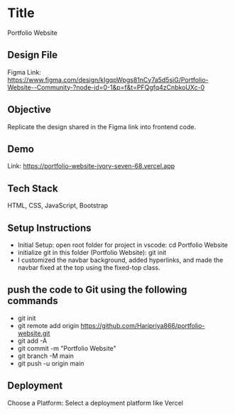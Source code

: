 # Title
Portfolio Website

## Design File

Figma Link: https://www.figma.com/design/kIgqpWpgs81nCy7a5d5siG/Portfolio-Website--Community-?node-id=0-1&p=f&t=PFQgfq4zCnbkoUXc-0

## Objective
Replicate the design shared in the Figma link into frontend code.

## Demo

Link: https://portfolio-website-ivory-seven-68.vercel.app

## Tech Stack

HTML,
CSS,
JavaScript,
Bootstrap
 
## Setup Instructions
* Initial Setup: open root folder for project in vscode: cd Portfolio Website 
* initialize git in this folder (Portfolio Website): git init
* I customized the navbar background, added hyperlinks, and made the navbar fixed at the top using the fixed-top class.

## push the code to Git using the following commands
* git init
* git remote add origin https://github.com/Haripriya866/portfolio-website.git
* git add -A
* git commit -m "Portfolio Website"
* git branch -M main
* git push -u origin main

## Deployment
Choose a Platform: Select a deployment platform like Vercel

